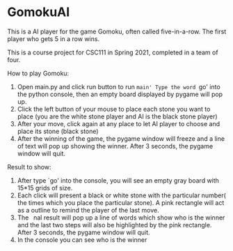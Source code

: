 # GomokuAI

This is a AI player for the game Gomoku, often called five-in-a-row. The first player who gets 5 in a row wins.

This is a course project for CSC111 in Spring 2021, completed in a team of four.


How to play Gomoku:
1. Open main.py and click run button to run `main' Type the word `go' into the python console, then an empty
board displayed by pygame will pop up.
2. Click the left button of your mouse to place each stone you want to place (you are the white stone player and
AI is the black stone player)
3. After your move, click again at any place to let AI player to choose and place its stone (black stone)
4. After the winning of the game, the pygame window will freeze and a line of text will pop up showing the
winner. After 3 seconds, the pygame window will quit.

Result to show:
1. After type `go' into the console, you will see an empty gray board with 15*15 grids of size.
2. Each click will present a black or white stone with the particular number( the times which you place the
particular stone). A pink rectangle will act as a outline to remind the player of the last move.
3. The  nal result will pop up a line of words which show who is the winner and the last two steps will also be
highlighted by the pink rectangle. After 3 seconds, the pygame window will quit.
4. In the console you can see who is the winner
